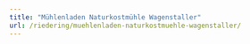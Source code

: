 ```yaml
---
title: "Mühlenladen Naturkostmühle Wagenstaller"
url: /riedering/muehlenladen-naturkostmuehle-wagenstaller/
---
```

